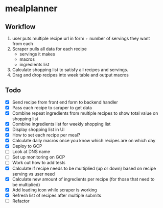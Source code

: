 # mealplanner
## Workflow

1. user puts multiple recipe url in form + number of servings they want from each
2. Scraper pulls all data for each recipe
    - servings it makes 
    - macros
    - ingredients list 
3. Calculate shopping list to satisfy all recipes and servings.
4. Drag and drop recipes into week table and output macros 

## Todo
- [x] Send recipe from front end form to backend handler
- [x] Pass each recipe to scraper to get data
- [x] Combine repeat ingredients from multiple recipes to show total value on shopping list
- [x] Combine ingredients list for weekly shopping list
- [x] Display shopping list in UI
- [x] How to set each recipe per meal?
- [x] Calculate daily macros once you know which recipes are on which day
- [x] Deploy to GCP 
- [ ] Look at DNS name
- [ ] Set up monitoring on GCP
- [ ] Work out how to add tests
- [x] Calculate if recipe needs to be multiplied (up or down) based on recipe serving vs user need
- [x] Calculate new amount of ingredients per recipe (for those that need to be multiplied)
- [x] Add loading icon while scraper is working 
- [x] Refresh list of recipes after multiple submits
- [ ] Refactor 